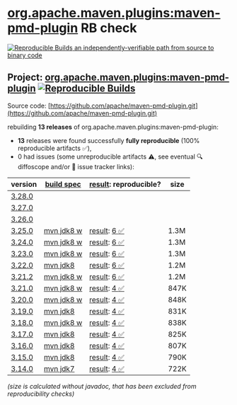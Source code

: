 [org.apache.maven.plugins:maven-pmd-plugin](https://central.sonatype.com/artifact/org.apache.maven.plugins/maven-pmd-plugin/versions) RB check
=======

[![Reproducible Builds](https://reproducible-builds.org/images/logos/rb.svg) an independently-verifiable path from source to binary code](https://reproducible-builds.org/)

## Project: [org.apache.maven.plugins:maven-pmd-plugin](https://central.sonatype.com/artifact/org.apache.maven.plugins/maven-pmd-plugin/versions) [![Reproducible Builds](https://img.shields.io/endpoint?url=https://raw.githubusercontent.com/jvm-repo-rebuild/reproducible-central/master/content/org/apache/maven/plugins/maven-pmd-plugin/badge.json)](https://github.com/jvm-repo-rebuild/reproducible-central/blob/master/content/org/apache/maven/plugins/maven-pmd-plugin/README.md)

Source code: [https://github.com/apache/maven-pmd-plugin.git](https://github.com/apache/maven-pmd-plugin.git)

rebuilding **13 releases** of org.apache.maven.plugins:maven-pmd-plugin:
- **13** releases were found successfully **fully reproducible** (100% reproducible artifacts :white_check_mark:),
- 0 had issues (some unreproducible artifacts :warning:, see eventual :mag: diffoscope and/or :memo: issue tracker links):

| version | [build spec](/BUILDSPEC.md) | [result](https://reproducible-builds.org/docs/jvm/): reproducible? | size |
| -- | --------- | ------ | -- |
| [3.28.0](https://central.sonatype.com/artifact/org.apache.maven.plugins/maven-pmd-plugin/3.28.0/pom) | | | |
| [3.27.0](https://central.sonatype.com/artifact/org.apache.maven.plugins/maven-pmd-plugin/3.27.0/pom) | | | |
| [3.26.0](https://central.sonatype.com/artifact/org.apache.maven.plugins/maven-pmd-plugin/3.26.0/pom) | | | |
| [3.25.0](https://central.sonatype.com/artifact/org.apache.maven.plugins/maven-pmd-plugin/3.25.0/pom) | [mvn jdk8 w](maven-pmd-plugin-3.25.0.buildspec) | [result](maven-pmd-plugin-3.25.0.buildinfo): [6 :white_check_mark: ](maven-pmd-plugin-3.25.0.buildcompare) | 1.3M |
| [3.24.0](https://central.sonatype.com/artifact/org.apache.maven.plugins/maven-pmd-plugin/3.24.0/pom) | [mvn jdk8 w](maven-pmd-plugin-3.24.0.buildspec) | [result](maven-pmd-plugin-3.24.0.buildinfo): [6 :white_check_mark: ](maven-pmd-plugin-3.24.0.buildcompare) | 1.3M |
| [3.23.0](https://central.sonatype.com/artifact/org.apache.maven.plugins/maven-pmd-plugin/3.23.0/pom) | [mvn jdk8 w](maven-pmd-plugin-3.23.0.buildspec) | [result](maven-pmd-plugin-3.23.0.buildinfo): [6 :white_check_mark: ](maven-pmd-plugin-3.23.0.buildcompare) | 1.3M |
| [3.22.0](https://central.sonatype.com/artifact/org.apache.maven.plugins/maven-pmd-plugin/3.22.0/pom) | [mvn jdk8](maven-pmd-plugin-3.22.0.buildspec) | [result](maven-pmd-plugin-3.22.0.buildinfo): [6 :white_check_mark: ](maven-pmd-plugin-3.22.0.buildcompare) | 1.2M |
| [3.21.2](https://central.sonatype.com/artifact/org.apache.maven.plugins/maven-pmd-plugin/3.21.2/pom) | [mvn jdk8 w](maven-pmd-plugin-3.21.2.buildspec) | [result](maven-pmd-plugin-3.21.2.buildinfo): [6 :white_check_mark: ](maven-pmd-plugin-3.21.2.buildcompare) | 1.2M |
| [3.21.0](https://central.sonatype.com/artifact/org.apache.maven.plugins/maven-pmd-plugin/3.21.0/pom) | [mvn jdk8 w](maven-pmd-plugin-3.21.0.buildspec) | [result](maven-pmd-plugin-3.21.0.buildinfo): [4 :white_check_mark: ](maven-pmd-plugin-3.21.0.buildcompare) | 847K |
| [3.20.0](https://central.sonatype.com/artifact/org.apache.maven.plugins/maven-pmd-plugin/3.20.0/pom) | [mvn jdk8 w](maven-pmd-plugin-3.20.0.buildspec) | [result](maven-pmd-plugin-3.20.0.buildinfo): [4 :white_check_mark: ](maven-pmd-plugin-3.20.0.buildcompare) | 848K |
| [3.19.0](https://central.sonatype.com/artifact/org.apache.maven.plugins/maven-pmd-plugin/3.19.0/pom) | [mvn jdk8](maven-pmd-plugin-3.19.0.buildspec) | [result](maven-pmd-plugin-3.19.0.buildinfo): [4 :white_check_mark: ](maven-pmd-plugin-3.19.0.buildcompare) | 831K |
| [3.18.0](https://central.sonatype.com/artifact/org.apache.maven.plugins/maven-pmd-plugin/3.18.0/pom) | [mvn jdk8 w](maven-pmd-plugin-3.18.0.buildspec) | [result](maven-pmd-plugin-3.18.0.buildinfo): [4 :white_check_mark: ](maven-pmd-plugin-3.18.0.buildcompare) | 838K |
| [3.17.0](https://central.sonatype.com/artifact/org.apache.maven.plugins/maven-pmd-plugin/3.17.0/pom) | [mvn jdk8](maven-pmd-plugin-3.17.0.buildspec) | [result](maven-pmd-plugin-3.17.0.buildinfo): [4 :white_check_mark: ](maven-pmd-plugin-3.17.0.buildcompare) | 825K |
| [3.16.0](https://central.sonatype.com/artifact/org.apache.maven.plugins/maven-pmd-plugin/3.16.0/pom) | [mvn jdk8](maven-pmd-plugin-3.16.0.buildspec) | [result](maven-pmd-plugin-3.16.0.buildinfo): [4 :white_check_mark: ](maven-pmd-plugin-3.16.0.buildcompare) | 807K |
| [3.15.0](https://central.sonatype.com/artifact/org.apache.maven.plugins/maven-pmd-plugin/3.15.0/pom) | [mvn jdk8](maven-pmd-plugin-3.15.0.buildspec) | [result](maven-pmd-plugin-3.15.0.buildinfo): [4 :white_check_mark: ](maven-pmd-plugin-3.15.0.buildcompare) | 790K |
| [3.14.0](https://central.sonatype.com/artifact/org.apache.maven.plugins/maven-pmd-plugin/3.14.0/pom) | [mvn jdk7](maven-pmd-plugin-3.14.0.buildspec) | [result](maven-pmd-plugin-3.14.0.buildinfo): [4 :white_check_mark: ](maven-pmd-plugin-3.14.0.buildcompare) | 722K |

<i>(size is calculated without javadoc, that has been excluded from reproducibility checks)</i>
